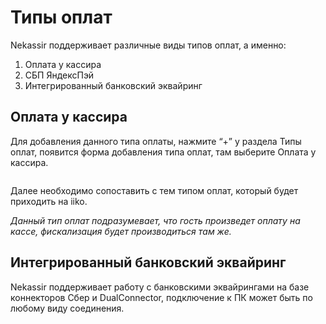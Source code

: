 # Типы оплат

Nekassir поддерживает различные виды типов оплат, а именно:&#x20;

1. Оплата у кассира
2. СБП ЯндексПэй
3. Интегрированный банковский эквайринг

## Оплата у кассира

Для добавления данного типа оплаты, нажмите “+”  у раздела Типы оплат, появится форма добавления типа оплат, там выберите Оплата у кассира. &#x20;

<figure><img src="https://lh7-rt.googleusercontent.com/docsz/AD_4nXdZh-MjeGIO_dTP5ZV8H58jeTLBEmqZ-gaBRX1jMM-ZMWOJnRN2hbtOhflBBrV7CqVhwqfM65cMbRbDaPs3evP9F2KsAyiYk-mLVeq1TWxCstgdPWkSQpfQC4UObc1s8byjr7FZdg?key=Qqf4jZ8BiO270BqT8rE1m37I" alt=""><figcaption></figcaption></figure>

Далее необходимо сопоставить с тем типом оплат, который будет приходить на iiko.&#x20;

_Данный тип оплат подразумевает, что гость произведет оплату на кассе, фискализация будет производиться там же._&#x20;



## Интегрированный банковский эквайринг

Nekassir поддерживает работу с банковскими эквайрингами на базе коннекторов Сбер и DualConnector, подключение к ПК может быть по любому виду соединения.&#x20;

